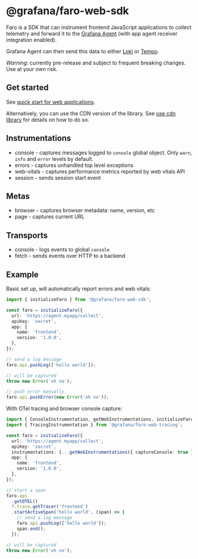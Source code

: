 # @grafana/faro-web-sdk

Faro is a SDK that can instrument frontend JavaScript applications to collect telemetry and forward it to the
[Grafana Agent][grafana-agent-docs] (with app agent receiver integration enabled).

Grafana Agent can then send this data to either [Loki][grafana-logs] or [Tempo][grafana-traces].

_Warning_: currently pre-release and subject to frequent breaking changes. Use at your own risk.

## Get started

See [quick start for web applications][quick-start].

Alternatively, you can use the CDN version of the library. See [use cdn library][use-cdn] for details on how to do so.

## Instrumentations

- console - captures messages logged to `console` global object. Only `warn`, `info` and `error` levels by default.
- errors - captures unhandled top level exceptions
- web-vitals - captures performance metrics reported by web vitals API
- session - sends session start event

## Metas

- browser - captures browser metadata: name, version, etc
- page - captures current URL

## Transports

- console - logs events to global `console`
- fetch - sends events over HTTP to a backend

## Example

Basic set up, will automatically report errors and web vitals:

```ts
import { initializeFaro } from '@grafana/faro-web-sdk';

const faro = initializeFaro({
  url: 'https://agent.myapp/collect',
  apiKey: 'secret',
  app: {
    name: 'frontend',
    version: '1.0.0',
  },
});

// send a log message
faro.api.pushLog(['hello world']);

// will be captured
throw new Error('oh no');

// push error manually
faro.api.pushError(new Error('oh no'));
```

With OTel tracing and browser console capture:

```ts
import { ConsoleInstrumentation, getWebInstrumentations, initializeFaro } from '@grafana/faro-web-sdk';
import { TracingInstrumentation } from '@grafana/faro-web-tracing';

const faro = initializeFaro({
  url: 'https://agent.myapp/collect',
  apiKey: 'secret',
  instrumentations: [...getWebInstrumentations({ captureConsole: true }), new TracingInstrumentation()],
  app: {
    name: 'frontend',
    version: '1.0.0',
  },
});

// start a span
faro.api
  .getOTEL()
  ?.trace.getTracer('frontend')
  .startActiveSpan('hello world', (span) => {
    // send a log message
    faro.api.pushLog(['hello world']);
    span.end();
  });

// will be captured
throw new Error('oh no');
```

[grafana-agent-docs]: https://grafana.com/docs/agent/latest/
[grafana-logs]: https://grafana.com/logs/
[grafana-traces]: https://grafana.com/traces/
[quick-start]: https://github.com/grafana/faro-web-sdk/blob/main/docs/sources/tutorials/quick-start-browser.md
[use-cdn]: https://github.com/grafana/faro-web-sdk/blob/main/docs/sources/tutorials/use-cdn-library.md
